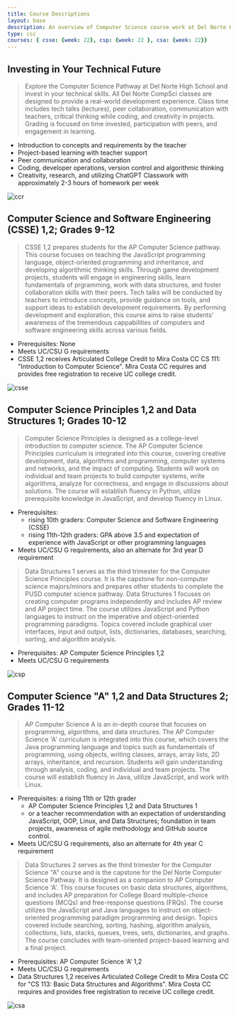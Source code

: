 ```yaml
---
title: Course Descriptions
layout: base
description: An overview of Computer Science course work at Del Norte High School
type: ccc
courses: { csse: {week: 22}, csp: {week: 22 }, csa: {week: 22}}
---
```


## Investing in Your Technical Future
> Explore the Computer Science Pathway at Del Norte High School and invest in your technical skills. All Del Norte CompSci classes are designed to provide a real-world development experience. Class time includes tech talks (lectures), peer collaboration, communication with teachers, critical thinking while coding, and creativity in projects. Grading is focused on time invested, participation with peers, and engagement in learning. 
- Introduction to concepts and requirements by the teacher
- Project-based learning with teacher support
- Peer communication and collaboration
- Coding, developer operations, version control and algorithmic thinking
- Creativity, research, and utilizing ChatGPT
Classwork with approximately 2-3 hours of homework per week

![ccr]({{site.baseurl}}/images/course-brag/ccr.png)

## Computer Science and Software Engineering (CSSE) 1,2; Grades 9-12 
> CSSE 1,2 prepares students for the AP Computer Science pathway. This course focuses on teaching the JavaScript programming language, object-oriented programming and inheritance, and developing algorithmic thinking skills. Through game development projects, students will engage in engineering skills, learn fundamentals of prgramming, work with data structures, and foster collaboration skills with their peers. Tech talks will be conducted by teachers to introduce concepts, provide guidance on tools, and support ideas to establish development requirements. By performing development and exploration, this course aims to raise students' awareness of the tremendous cappabilities of computers and software engineering skills across various fields.
- Prerequisites: None 
- Meets UC/CSU G requirements
- CSSE 1,2 receives Articulated College Credit to Mira Costa CC CS 111: "Introduction to Computer Science".  Mira Costa CC requires and provides free registration to receive UC college credit.

![csse]({{site.baseurl}}/images/course-brag/csse.png)

## Computer Science Principles 1,2 and Data Structures 1; Grades 10-12
> Computer Science Principles is designed as a college-level introduction to computer science. The AP Computer Science Principles curriculum is integrated into this course, covering creative development, data, algorithms and programming, computer systems and networks, and the impact of computing. Students will work on individual and team projects to build computer systems, write algorithms, analyze for correctness, and engage in discussions about solutions. The course will establish fluency in Python, utilize prerequisite knowledge in JavaScript, and develop fluency in Linux.
- Prerequisites: 
    - rising 10th graders: Computer Science and Software Engineering (CSSE) 
    - rising 11th-12th graders: GPA above 3.5 and expectation of experience with JavaScript or other programming languages
- Meets UC/CSU G requirements, also an alternate for 3rd year D requirement

> Data Structures 1 serves as the third trimester for the Computer Science Principles course. It is the capstone for non-computer science majors/minors and prepares other students to complete the PUSD computer science pathway. Data Structures 1 focuses on creating computer programs independently and includes AP review and AP project time. The course utilizes JavaScript and Python languages to instruct on the imperative and object-oriented programming paradigms. Topics covered include graphical user interfaces, input and output, lists, dictionaries, databases, searching, sorting, and algorithm analysis.
- Prerequisites: AP Computer Science Principles 1,2
- Meets UC/CSU G requirements

![csp]({{site.baseurl}}/images/course-brag/csp24.png)

## Computer Science "A" 1,2 and Data Structures 2; Grades 11-12
> AP Computer Science A is an in-depth course that focuses on programming, algorithms, and data structures. The AP Computer Science 'A' curriculum is integrated into this course, which covers the Java programming language and topics such as fundamentals of programming, using objects, writing classes, arrays, array lists, 2D arrays, inheritance, and recursion. Students will gain understanding through analysis, coding, and individual and team projects. The course will establish fluency in Java, utilize JavaScript, and work with Linux.
- Prerequisites: a rising 11th or 12th grader
    - AP Computer Science Principles 1,2 and Data Structures 1
    - or a teacher recommendation with an expectation of understanding JavaScript, OOP, Linux, and Data Structures; foundation in team projects, awareness of agile methodology and GitHub source control.
- Meets UC/CSU G requirements, also an alternate for 4th year C requirement

> Data Structures 2 serves as the third trimester for the Computer Science "A" course and is the capstone for the Del Norte Computer Science Pathway. It is designed as a companion to AP Computer Science 'A'. This course focuses on basic data structures, algorithms, and includes AP preparation for College Board multiple-choice questions (MCQs) and free-response questions (FRQs). The course utilizes the JavaScript and Java languages to instruct on object-oriented programming paradigm programming and design. Topics covered include searching, sorting, hashing, algorithm analysis, collections, lists, stacks, queues, trees, sets, dictionaries, and graphs. The course concludes with team-oriented project-based learning and a final project.
- Prerequisites: AP Computer Science ‘A’ 1,2
- Meets UC/CSU G requirements
- Data Structures 1,2 receives Articulated College Credit to Mira Costa CC for "CS 113: Basic Data Structures and Algorithms".  Mira Costa CC requires and provides free registration to receive UC college credit.

![csa]({{site.baseurl}}/images/course-brag/csa24.png)

